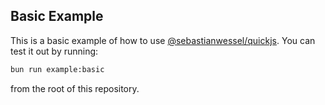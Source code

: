## Basic Example

This is a basic example of how to use [@sebastianwessel/quickjs](https://github.com/sebastianwessel/quickjs). You can test it out by running:

```sh
bun run example:basic
```

from the root of this repository.